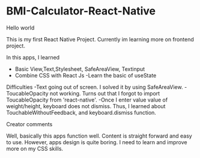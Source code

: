 # BMI-Calculator-React-Native

Hello world

This is my first React Native Project. Currently im learning more on frontend project.

In this apps, I learned
- Basic View,Text,Stylesheet, SafeAreaView, Textinput
- Combine CSS with React Js
-Learn the basic of useState

Difficulties
-Text going out of screen. I solved it by using SafeAreaView.
-ToucableOpacity not working. Turns out that I forgot to import ToucableOpacity from 'react-native'.
-Once I enter value value of weight/height, keyboard does not dismiss. Thus, I learned about TouchableWithoutFeedback, and keyboard.dismiss function.

Creator comments

Well, basically this apps function well. Content is straight forward and easy to use.
However, apps design is quite boring. I need to learn and improve more on my CSS skills.

